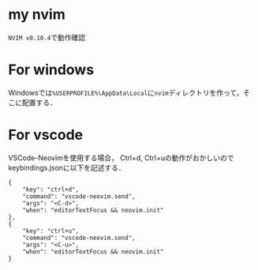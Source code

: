 # my nvim
`NVIM v0.10.4`で動作確認


# For windows
Windowsでは`%USERPROFILE%\AppData\Local`に`nvim`ディレクトリを作って，そこに配置する．


# For vscode
VSCode-Neovimを使用する場合，
Ctrl+d, Ctrl+uの動作がおかしいので
keybindings.jsonに以下を記述する．
```
{
    "key": "ctrl+d",
    "command": "vscode-neovim.send",
    "args": "<C-d>",
    "when": "editorTextFocus && neovim.init"
},
{
    "key": "ctrl+u",
    "command": "vscode-neovim.send",
    "args": "<C-u>",
    "when": "editorTextFocus && neovim.init"
}

```